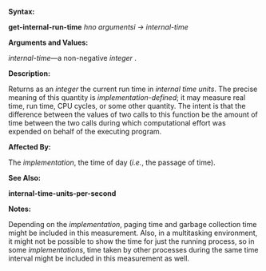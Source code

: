  

**Syntax:** 

**get-internal-run-time** *hno argumentsi → internal-time* 

**Arguments and Values:** 

*internal-time*—a non-negative *integer* . 

**Description:** 

Returns as an *integer* the current run time in *internal time units*. The precise meaning of this quantity is *implementation-defined*; it may measure real time, run time, CPU cycles, or some other quantity. The intent is that the difference between the values of two calls to this function be the amount of time between the two calls during which computational effort was expended on behalf of the executing program. 

**Affected By:** 

The *implementation*, the time of day (*i.e.*, the passage of time). 

**See Also:** 

**internal-time-units-per-second** 

**Notes:** 

Depending on the *implementation*, paging time and garbage collection time might be included in this measurement. Also, in a multitasking environment, it might not be possible to show the time for just the running process, so in some *implementations*, time taken by other processes during the same time interval might be included in this measurement as well. 



 

 

